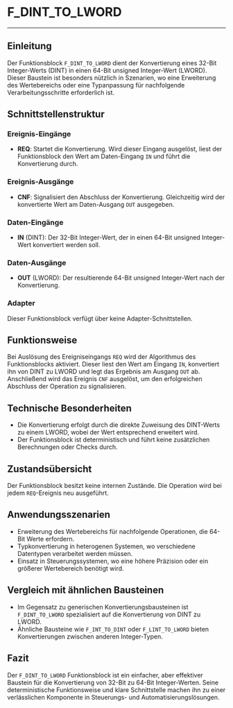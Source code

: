# F_DINT_TO_LWORD

* * * * * * * * * *
## Einleitung
Der Funktionsblock `F_DINT_TO_LWORD` dient der Konvertierung eines 32-Bit Integer-Werts (DINT) in einen 64-Bit unsigned Integer-Wert (LWORD). Dieser Baustein ist besonders nützlich in Szenarien, wo eine Erweiterung des Wertebereichs oder eine Typanpassung für nachfolgende Verarbeitungsschritte erforderlich ist.

## Schnittstellenstruktur

### **Ereignis-Eingänge**
- **REQ**: Startet die Konvertierung. Wird dieser Eingang ausgelöst, liest der Funktionsblock den Wert am Daten-Eingang `IN` und führt die Konvertierung durch.

### **Ereignis-Ausgänge**
- **CNF**: Signalisiert den Abschluss der Konvertierung. Gleichzeitig wird der konvertierte Wert am Daten-Ausgang `OUT` ausgegeben.

### **Daten-Eingänge**
- **IN** (DINT): Der 32-Bit Integer-Wert, der in einen 64-Bit unsigned Integer-Wert konvertiert werden soll.

### **Daten-Ausgänge**
- **OUT** (LWORD): Der resultierende 64-Bit unsigned Integer-Wert nach der Konvertierung.

### **Adapter**
Dieser Funktionsblock verfügt über keine Adapter-Schnittstellen.

## Funktionsweise
Bei Auslösung des Ereigniseingangs `REQ` wird der Algorithmus des Funktionsblocks aktiviert. Dieser liest den Wert am Eingang `IN`, konvertiert ihn von DINT zu LWORD und legt das Ergebnis am Ausgang `OUT` ab. Anschließend wird das Ereignis `CNF` ausgelöst, um den erfolgreichen Abschluss der Operation zu signalisieren.

## Technische Besonderheiten
- Die Konvertierung erfolgt durch die direkte Zuweisung des DINT-Werts zu einem LWORD, wobei der Wert entsprechend erweitert wird.
- Der Funktionsblock ist deterministisch und führt keine zusätzlichen Berechnungen oder Checks durch.

## Zustandsübersicht
Der Funktionsblock besitzt keine internen Zustände. Die Operation wird bei jedem `REQ`-Ereignis neu ausgeführt.

## Anwendungsszenarien
- Erweiterung des Wertebereichs für nachfolgende Operationen, die 64-Bit Werte erfordern.
- Typkonvertierung in heterogenen Systemen, wo verschiedene Datentypen verarbeitet werden müssen.
- Einsatz in Steuerungssystemen, wo eine höhere Präzision oder ein größerer Wertebereich benötigt wird.

## Vergleich mit ähnlichen Bausteinen
- Im Gegensatz zu generischen Konvertierungsbausteinen ist `F_DINT_TO_LWORD` spezialisiert auf die Konvertierung von DINT zu LWORD.
- Ähnliche Bausteine wie `F_INT_TO_DINT` oder `F_LINT_TO_LWORD` bieten Konvertierungen zwischen anderen Integer-Typen.

## Fazit
Der `F_DINT_TO_LWORD` Funktionsblock ist ein einfacher, aber effektiver Baustein für die Konvertierung von 32-Bit zu 64-Bit Integer-Werten. Seine deterministische Funktionsweise und klare Schnittstelle machen ihn zu einer verlässlichen Komponente in Steuerungs- und Automatisierungslösungen.